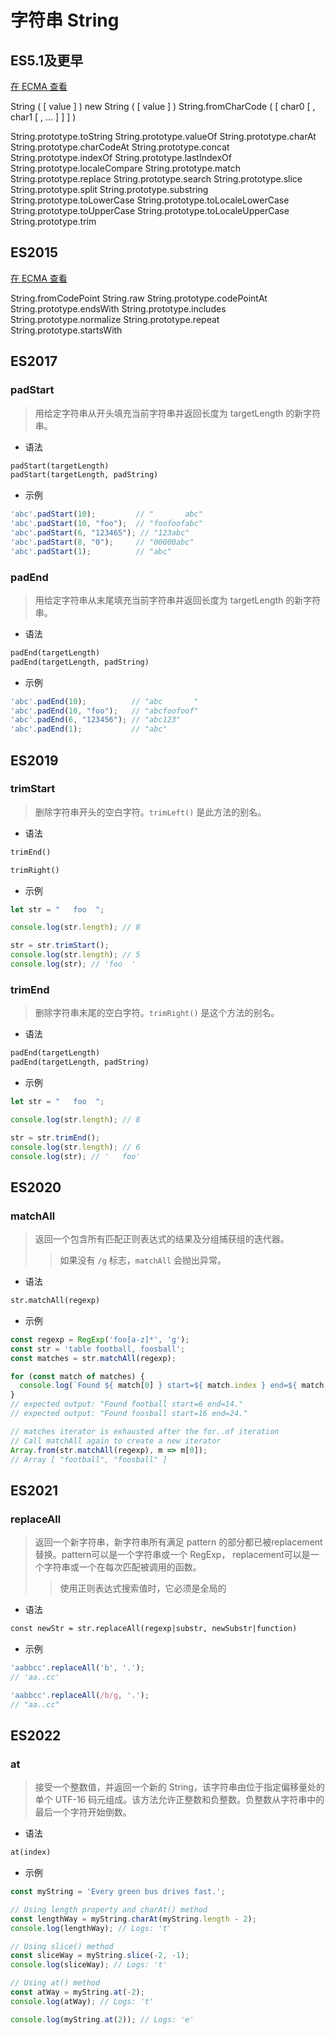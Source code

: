 # 字符串 String

## ES5.1及更早

[在 ECMA 查看](https://262.ecma-international.org/5.1/#sec-15.5)


String ( [ value ] )
new String ( [ value ] )
String.fromCharCode ( [ char0 [ , char1 [ , … ] ] ] )

String.prototype.toString
String.prototype.valueOf
String.prototype.charAt
String.prototype.charCodeAt
String.prototype.concat
String.prototype.indexOf
String.prototype.lastIndexOf
String.prototype.localeCompare
String.prototype.match
String.prototype.replace
String.prototype.search
String.prototype.slice
String.prototype.split
String.prototype.substring
String.prototype.toLowerCase
String.prototype.toLocaleLowerCase
String.prototype.toUpperCase
String.prototype.toLocaleUpperCase
String.prototype.trim


## ES2015

[在 ECMA 查看](https://262.ecma-international.org/6.0/#sec-string-objects)

String.fromCodePoint
String.raw
String.prototype.codePointAt
String.prototype.endsWith
String.prototype.includes
String.prototype.normalize
String.prototype.repeat
String.prototype.startsWith


## ES2017

### padStart

> 用给定字符串从开头填充当前字符串并返回长度为 targetLength 的新字符串。

* 语法

```markdown
padStart(targetLength)
padStart(targetLength, padString)
```

* 示例

```ts
'abc'.padStart(10);         // "       abc"
'abc'.padStart(10, "foo");  // "foofoofabc"
'abc'.padStart(6, "123465"); // "123abc"
'abc'.padStart(8, "0");     // "00000abc"
'abc'.padStart(1);          // "abc"
```

### padEnd

> 用给定字符串从末尾填充当前字符串并返回长度为 targetLength 的新字符串。

* 语法

```markdown
padEnd(targetLength)
padEnd(targetLength, padString)
```

* 示例

```ts
'abc'.padEnd(10);          // "abc       "
'abc'.padEnd(10, "foo");   // "abcfoofoof"
'abc'.padEnd(6, "123456"); // "abc123"
'abc'.padEnd(1);           // "abc"
```

## ES2019

### trimStart

> 删除字符串开头的空白字符。`trimLeft()` 是此方法的别名。

* 语法

```markdown
trimEnd()

trimRight()
```

* 示例

```ts
let str = "   foo  ";

console.log(str.length); // 8

str = str.trimStart();
console.log(str.length); // 5
console.log(str); // 'foo  '
```

### trimEnd

> 删除字符串末尾的空白字符。`trimRight()` 是这个方法的别名。

* 语法

```markdown
padEnd(targetLength)
padEnd(targetLength, padString)
```

* 示例

```ts
let str = "   foo  ";

console.log(str.length); // 8

str = str.trimEnd();
console.log(str.length); // 6
console.log(str); // '   foo'
```

## ES2020

### matchAll

> 返回一个包含所有匹配正则表达式的结果及分组捕获组的迭代器。
> > 如果没有 `/g` 标志，`matchAll` 会抛出异常。

* 语法

```markdown
str.matchAll(regexp)
```

* 示例

```ts
const regexp = RegExp('foo[a-z]*', 'g');
const str = 'table football, foosball';
const matches = str.matchAll(regexp);

for (const match of matches) {
  console.log(`Found ${ match[0] } start=${ match.index } end=${ match.index + match[0].length }.`);
}
// expected output: "Found football start=6 end=14."
// expected output: "Found foosball start=16 end=24."

// matches iterator is exhausted after the for..of iteration
// Call matchAll again to create a new iterator
Array.from(str.matchAll(regexp), m => m[0]);
// Array [ "football", "foosball" ]
```

## ES2021

### replaceAll

> 返回一个新字符串，新字符串所有满足 pattern 的部分都已被replacement 替换。pattern可以是一个字符串或一个 RegExp，
replacement可以是一个字符串或一个在每次匹配被调用的函数。
> > 使用正则表达式搜索值时，它必须是全局的

* 语法

```markdown
const newStr = str.replaceAll(regexp|substr, newSubstr|function)
```

* 示例

```ts
'aabbcc'.replaceAll('b', '.');
// 'aa..cc'

'aabbcc'.replaceAll(/b/g, '.');
// "aa..cc"
```

## ES2022

### at

> 接受一个整数值，并返回一个新的 String，该字符串由位于指定偏移量处的单个 UTF-16 码元组成。该方法允许正整数和负整数。负整数从字符串中的最后一个字符开始倒数。

* 语法

```markdown
at(index)
```

* 示例

```ts
const myString = 'Every green bus drives fast.';

// Using length property and charAt() method
const lengthWay = myString.charAt(myString.length - 2);
console.log(lengthWay); // Logs: 't'

// Using slice() method
const sliceWay = myString.slice(-2, -1);
console.log(sliceWay); // Logs: 't'

// Using at() method
const atWay = myString.at(-2);
console.log(atWay); // Logs: 't'

console.log(myString.at(2)); // Logs: 'e'
```
